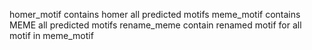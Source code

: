 homer_motif contains homer all predicted motifs 
meme_motif contains MEME all predicted motifs 
rename_meme contain renamed motif for all motif in meme_motif
